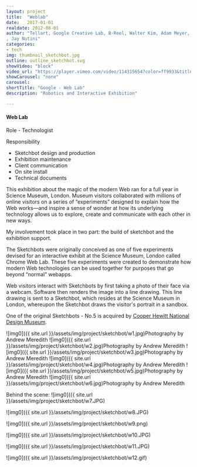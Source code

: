 ```yaml
---
layout: project
title:  "Weblab"
date:   2017-01-01
realdate: 2012-08-01
author: "Tellart, Google Creative Lab, B-Reel, Walter Kim, Adam Meyer, Jasper Speicher, Kuan-Ju Wu, Don Nguyen
, Jay Nutini"
categories:
- tech
img: thumbnail_sketchbot.jpg
outline: outline_sketchbot.svg
showVideo: "block"
video_url: "https://player.vimeo.com/video/114315654?color=ff9933&title=0&byline=0&portrait=0"
showCarousel: "none"
carousel:
shortTitle: "Google - Web Lab"
description: "Robotics and Interactive Exhibition"

---
```

#### Web Lab ####

Role - Technologist

Responsibility

- Sketchbot design and production
- Exhibition maintenance
- Client communication
- On site install
- Technical documents



This exhibition about the magic of the modern Web ran for a full year in Science Museum, London. Museum visitors collaborated with millions of online visitors on a series of “experiments” designed to explain how the Web works—and inspire a sense of wonder at how its underlying technology allows us to explore, create and communicate with each other in new ways.

My involvement took place in two part: the build of sketchbot and the exhibition support.

The Sketchbots were originally conceived as one of five experiments devised for an interactive exhibit at the Science Museum, London called Chrome Web Lab. These five experiments were created to demonstrate how modern Web technologies can be used together for purposes that go beyond “normal” webapps.

Web visitors interact with Sketchbots by first taking a photo of their face via a webcam. Software then renders the image into a line drawing. This line drawing is sent to a Sketchbot, which resides at the Science Museum in London, whereupon the Sketchbot draws the visitor's portrait in a sandbox.

One of the original Sketchbots - No.5 is acquired by [Cooper Hewitt National Design Museum](https://collection.cooperhewitt.org/objects/68250943/).

![img0]({{ site.url }}/assets/img/project/sketchbot/w1.jpg)Photography by Andrew Meredith
![img0]({{ site.url }}/assets/img/project/sketchbot/w2.jpg)Photography by Andrew Meredith
![img0]({{ site.url }}/assets/img/project/sketchbot/w3.jpg)Photography by Andrew Meredith
![img0]({{ site.url }}/assets/img/project/sketchbot/w4.jpg)Photography by Andrew Meredith
![img0]({{ site.url }}/assets/img/project/sketchbot/w5.jpg)Photography by Andrew Meredith
![img0]({{ site.url }}/assets/img/project/sketchbot/w6.jpg)Photography by Andrew Meredith

Behind the scene:
![img0]({{ site.url }}/assets/img/project/sketchbot/w7.JPG)

![img0]({{ site.url }}/assets/img/project/sketchbot/w8.JPG)

![img0]({{ site.url }}/assets/img/project/sketchbot/w9.png)

![img0]({{ site.url }}/assets/img/project/sketchbot/w10.JPG)

![img0]({{ site.url }}/assets/img/project/sketchbot/w11.JPG)

![img0]({{ site.url }}/assets/img/project/sketchbot/w12.gif)
